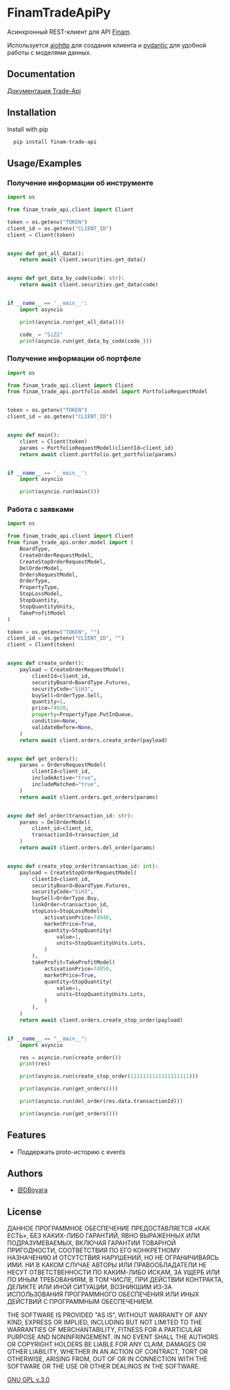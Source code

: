
# FinamTradeApiPy

Асинхронный REST-клиент для API [Finam](https://finamweb.github.io/trade-api-docs).

Используется [aiohttp](https://github.com/aio-libs/aiohttp) для создания клиента и [pydantic](https://github.com/pydantic/pydantic) для удобной работы с моделями данных.


## Documentation

[Документация Trade-Api](https://trade-api.finam.ru/swagger/index.html)


## Installation

Install with pip

```bash
  pip install finam-trade-api
```
    
## Usage/Examples

### Получение информации об инструменте

```python
import os

from finam_trade_api.client import Client

token = os.getenv("TOKEN")
client_id = os.getenv("CLIENT_ID")
client = Client(token)


async def get_all_data():
    return await client.securities.get_data()


async def get_data_by_code(code: str):
    return await client.securities.get_data(code)


if __name__ == '__main__':
    import asyncio

    print(asyncio.run(get_all_data()))

    code_ = "SiZ2"
    print(asyncio.run(get_data_by_code(code_)))
```

### Получение информации об портфеле

```python
import os

from finam_trade_api.client import Client
from finam_trade_api.portfolio.model import PortfolioRequestModel


token = os.getenv("TOKEN")
client_id = os.getenv("CLIENT_ID")


async def main():
    client = Client(token)
    params = PortfolioRequestModel(clientId=client_id)
    return await client.portfolio.get_portfolio(params)


if __name__ == '__main__':
    import asyncio

    print(asyncio.run(main()))
```

### Работа с заявками

```python
import os

from finam_trade_api.client import Client
from finam_trade_api.order.model import (
    BoardType,
    CreateOrderRequestModel,
    CreateStopOrderRequestModel,
    DelOrderModel,
    OrdersRequestModel,
    OrderType,
    PropertyType,
    StopLossModel,
    StopQuantity,
    StopQuantityUnits,
    TakeProfitModel
)

token = os.getenv("TOKEN", "")
client_id = os.getenv("CLIENT_ID", "")
client = Client(token)


async def create_order():
    payload = CreateOrderRequestModel(
        clientId=client_id,
        securityBoard=BoardType.Futures,
        securityCode="SiH3",
        buySell=OrderType.Sell,
        quantity=1,
        price=74920,
        property=PropertyType.PutInQueue,
        condition=None,
        validateBefore=None,
    )
    return await client.orders.create_order(payload)


async def get_orders():
    params = OrdersRequestModel(
        clientId=client_id,
        includeActive="true",
        includeMatched="true",
    )
    return await client.orders.get_orders(params)


async def del_order(transaction_id: str):
    params = DelOrderModel(
        client_id=client_id,
        transactionId=transaction_id
    )
    return await client.orders.del_order(params)


async def create_stop_order(transaction_id: int):
    payload = CreateStopOrderRequestModel(
        clientId=client_id,
        securityBoard=BoardType.Futures,
        securityCode="SiH3",
        buySell=OrderType.Buy,
        linkOrder=transaction_id,
        stopLoss=StopLossModel(
            activationPrice=74940,
            marketPrice=True,
            quantity=StopQuantity(
                value=1,
                units=StopQuantityUnits.Lots,
            )
        ),
        takeProfit=TakeProfitModel(
            activationPrice=74850,
            marketPrice=True,
            quantity=StopQuantity(
                value=1,
                units=StopQuantityUnits.Lots,
            )
        ),
    )
    return await client.orders.create_stop_order(payload)


if __name__ == "__main__":
    import asyncio

    res = asyncio.run(create_order())
    print(res)

    print(asyncio.run(create_stop_order(1111111111111111111)))

    print(asyncio.run(get_orders()))

    print(asyncio.run(del_order(res.data.transactionId)))

    print(asyncio.run(get_orders()))
```


## Features

- Поддержать proto-историю с events

## Authors

- [@DBoyara](https://www.github.com/DBoyara)


## License

ДАННОЕ ПРОГРАММНОЕ ОБЕСПЕЧЕНИЕ ПРЕДОСТАВЛЯЕТСЯ «КАК ЕСТЬ», БЕЗ КАКИХ-ЛИБО ГАРАНТИЙ, ЯВНО ВЫРАЖЕННЫХ ИЛИ ПОДРАЗУМЕВАЕМЫХ, ВКЛЮЧАЯ ГАРАНТИИ ТОВАРНОЙ ПРИГОДНОСТИ, СООТВЕТСТВИЯ ПО ЕГО КОНКРЕТНОМУ НАЗНАЧЕНИЮ И ОТСУТСТВИЯ НАРУШЕНИЙ, НО НЕ ОГРАНИЧИВАЯСЬ ИМИ. НИ В КАКОМ СЛУЧАЕ АВТОРЫ ИЛИ ПРАВООБЛАДАТЕЛИ НЕ НЕСУТ ОТВЕТСТВЕННОСТИ ПО КАКИМ-ЛИБО ИСКАМ, ЗА УЩЕРБ ИЛИ ПО ИНЫМ ТРЕБОВАНИЯМ, В ТОМ ЧИСЛЕ, ПРИ ДЕЙСТВИИ КОНТРАКТА, ДЕЛИКТЕ ИЛИ ИНОЙ СИТУАЦИИ, ВОЗНИКШИМ ИЗ-ЗА ИСПОЛЬЗОВАНИЯ ПРОГРАММНОГО ОБЕСПЕЧЕНИЯ ИЛИ ИНЫХ ДЕЙСТВИЙ С ПРОГРАММНЫМ ОБЕСПЕЧЕНИЕМ.

THE SOFTWARE IS PROVIDED "AS IS", WITHOUT WARRANTY OF ANY KIND, EXPRESS OR IMPLIED, INCLUDING BUT NOT LIMITED TO THE WARRANTIES OF MERCHANTABILITY, FITNESS FOR A PARTICULAR PURPOSE AND NONINFRINGEMENT. IN NO EVENT SHALL THE AUTHORS OR COPYRIGHT HOLDERS BE LIABLE FOR ANY CLAIM, DAMAGES OR OTHER LIABILITY, WHETHER IN AN ACTION OF CONTRACT, TORT OR OTHERWISE, ARISING FROM, OUT OF OR IN CONNECTION WITH THE SOFTWARE OR THE USE OR OTHER DEALINGS IN THE SOFTWARE.

[GNU GPL v.3.0](https://choosealicense.com/licenses/gpl-3.0/)

